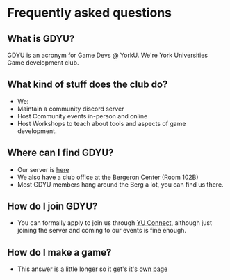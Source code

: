 # Frequently asked questions

## What is GDYU?
GDYU is an acronym for Game Devs @ YorkU. We're York Universities Game development club.

## What kind of stuff does the club do?
- We: 
- Maintain a community discord server  
- Host Community events in-person and online
- Host Workshops to teach about tools and aspects of game development.

## Where can I find GDYU?
- Our server is [here](https://discord.gg/9euWNWv8nq)
- We also have a club office at the Bergeron Center (Room 102B)
- Most GDYU members hang around the Berg a lot, you can find us there.

## How do I join GDYU?
- You can formally apply to join us through [YU Connect](https://yorku.campuslabs.ca/engage/organization/gdyuclub), although just joining the server and coming to our events is fine enough.

## How do I make a game?
- This answer is a little longer so it get's it's [own page](/makegames) 